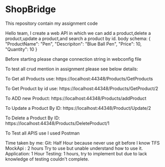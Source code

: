 # ShopBridge
This repository contain my assignment code

Hello team,
I create a web API  in which we can add a product,delete a product,update a product,and search a product by id.
body schema:
{
    "ProductName": "Pen",
    "Descripiton": "Blue Ball Pen",
    "Price": 10,
    "Quantity": 10
}

Before starting please change connection string in webconfig file

To test all crud mention in assignment please see below details:

To Get all Products use: https://localhost:44348/Products/GetProducts

To Get Product by id use: https://localhost:44348/Products/GetProduct/2

To ADD new Product: https://localhost:44348/Products/addProduct

To Update a Product By ID: https://localhost:44348/Product/Update/2

To Delete a Product By ID: https://localhost:44348/Products/DeleteProduct/1

To Test all APIS use I used Postman

Time taken by me:
Git: Half Hour because never use git before I know TFS
MockApi : 2 hours Try to use but unable understand how to use it.
Application: 1 Hour
Testing: 1 hours, try to implement but due to lack knowledge of testing couldn't complete.
